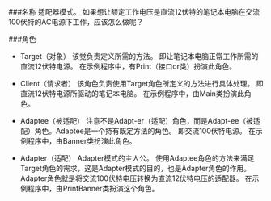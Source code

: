 ###名称
适配器模式。
如果想让额定工作电压是直流12伏特的笔记本电脑在交流100伏特的AC电源下工作，应该怎么做呢？

###角色
- Target（对象）
该觉负责定义所需的方法。
即让笔记本电脑正常工作所需的直流12伏特电源。
在示例程序中，有Print（接口or类）扮演此角色。

- Client（请求者）
该角色负责使用Target角色所定义的方法进行具体处理。
即直流12伏特电源所驱动的笔记本电脑。
在示例程序中，由Main类扮演此角色。

- Adaptee（被适配）
注意不是Adapt-er（适配）角色，而是Adapt-ee（被适配）角色。Adaptee是一个持有既定方法的角色。
即交流100伏特电源。
在示例程序中，由Banner类扮演此角色。

- Adapter（适配）
Adapter模式的主人公。
使用Adaptee角色的方法来满足Target角色的需求，这是Adapter模式的目的，也是Adapter角色的作用。
Adapter角色就是将交流100伏特电压转换为直流12伏特电压的适配器。
在示例程序中，由PrintBanner类扮演这个角色。

